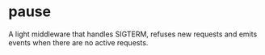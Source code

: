 pause
=================

A light middleware that handles SIGTERM, refuses new requests and emits events when there are no active requests.
